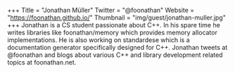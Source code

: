 +++
Title = "Jonathan Müller"
Twitter = "@foonathan"
Website = "https://foonathan.github.io/"
Thumbnail = "img/guest/jonathan-muller.jpg"
+++
Jonathan is a CS student passionate about C++. In his spare time he writes libraries like foonathan/memory which provides memory allocator implementations. He is also working on standardese which is a documentation generator specifically designed for C++. Jonathan tweets at @foonathan and blogs about various C++ and library development related topics at foonathan.net.